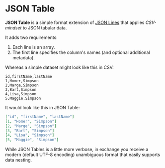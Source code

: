 # JSON Table

**JSON Table** is a simple format extension of [JSON Lines](https://jsonlines.org) that applies *CSV-mindset* to JSON tabular data.

It adds two requirements:

1. Each line is an array.
2. The first line specifies the column's names (and optional additional metadata).

Whereas a simple dataset might look like this in CSV:

```
id,firstName,lastName
1,Homer,Simpson
2,Marge,Simpson
3,Bart,Simpson
4,Lisa,Simpson
5,Maggie,Simpson
```

It would look like this in JSON Table:

```json
["id", "firstName", "lastName"]
[1, "Homer", "Simpson"]
[2, "Marge", "Simpson"]
[3, "Bart", "Simpson"]
[4, "Lisa", "Simpson"]
[5, "Maggie", "Simpson"]
```

While JSON Tables is a little more verbose, in exchange you receive a modern (default UTF-8 encoding) unambiguous format that easily supports data nesting.
